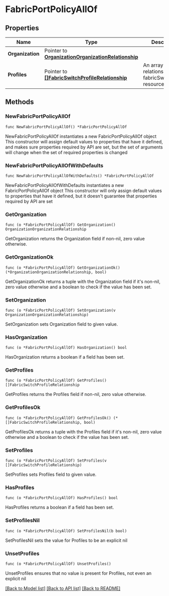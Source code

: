 # FabricPortPolicyAllOf

## Properties

Name | Type | Description | Notes
------------ | ------------- | ------------- | -------------
**Organization** | Pointer to [**OrganizationOrganizationRelationship**](organization.Organization.Relationship.md) |  | [optional] 
**Profiles** | Pointer to [**[]FabricSwitchProfileRelationship**](fabric.SwitchProfile.Relationship.md) | An array of relationships to fabricSwitchProfile resources. | [optional] 

## Methods

### NewFabricPortPolicyAllOf

`func NewFabricPortPolicyAllOf() *FabricPortPolicyAllOf`

NewFabricPortPolicyAllOf instantiates a new FabricPortPolicyAllOf object
This constructor will assign default values to properties that have it defined,
and makes sure properties required by API are set, but the set of arguments
will change when the set of required properties is changed

### NewFabricPortPolicyAllOfWithDefaults

`func NewFabricPortPolicyAllOfWithDefaults() *FabricPortPolicyAllOf`

NewFabricPortPolicyAllOfWithDefaults instantiates a new FabricPortPolicyAllOf object
This constructor will only assign default values to properties that have it defined,
but it doesn't guarantee that properties required by API are set

### GetOrganization

`func (o *FabricPortPolicyAllOf) GetOrganization() OrganizationOrganizationRelationship`

GetOrganization returns the Organization field if non-nil, zero value otherwise.

### GetOrganizationOk

`func (o *FabricPortPolicyAllOf) GetOrganizationOk() (*OrganizationOrganizationRelationship, bool)`

GetOrganizationOk returns a tuple with the Organization field if it's non-nil, zero value otherwise
and a boolean to check if the value has been set.

### SetOrganization

`func (o *FabricPortPolicyAllOf) SetOrganization(v OrganizationOrganizationRelationship)`

SetOrganization sets Organization field to given value.

### HasOrganization

`func (o *FabricPortPolicyAllOf) HasOrganization() bool`

HasOrganization returns a boolean if a field has been set.

### GetProfiles

`func (o *FabricPortPolicyAllOf) GetProfiles() []FabricSwitchProfileRelationship`

GetProfiles returns the Profiles field if non-nil, zero value otherwise.

### GetProfilesOk

`func (o *FabricPortPolicyAllOf) GetProfilesOk() (*[]FabricSwitchProfileRelationship, bool)`

GetProfilesOk returns a tuple with the Profiles field if it's non-nil, zero value otherwise
and a boolean to check if the value has been set.

### SetProfiles

`func (o *FabricPortPolicyAllOf) SetProfiles(v []FabricSwitchProfileRelationship)`

SetProfiles sets Profiles field to given value.

### HasProfiles

`func (o *FabricPortPolicyAllOf) HasProfiles() bool`

HasProfiles returns a boolean if a field has been set.

### SetProfilesNil

`func (o *FabricPortPolicyAllOf) SetProfilesNil(b bool)`

 SetProfilesNil sets the value for Profiles to be an explicit nil

### UnsetProfiles
`func (o *FabricPortPolicyAllOf) UnsetProfiles()`

UnsetProfiles ensures that no value is present for Profiles, not even an explicit nil

[[Back to Model list]](../README.md#documentation-for-models) [[Back to API list]](../README.md#documentation-for-api-endpoints) [[Back to README]](../README.md)


